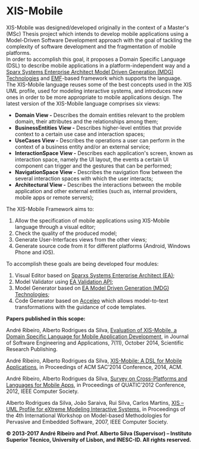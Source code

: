 XIS-Mobile
==========

XIS-Mobile was designed/developed originally in the context of a Master's (MSc) Thesis project which intends to develop mobile applications using a Model-Driven Software Development approach with the goal of tackling the complexity of software development and the fragmentation of mobile platforms.  
	In order to accomplish this goal, it proposes a Domain Specific Language (DSL) to describe mobile applications in a platform-independent way and a [Sparx Systems Enterprise Architect Model Driven Generation (MDG) Technologies](http://www.sparxsystems.com/enterprise_architect_user_guide/9.3/standard_uml_models/mdgtechnologies.html) and [EMF](http://www.eclipse.org/modeling/emf)-based framework which supports the language.  
The XIS-Mobile language reuses some of the best concepts used in the XIS UML profile, used for modeling interactive systems, and introduces new ones in order to be more appropriate to mobile applications design. The latest version of the XIS-Mobile language comprises six views:

- **Domain View -** Describes the domain entities relevant to the problem domain, their attributes and the relationships among them;
- **BusinessEntities View -** Describes higher-level entities that provide context to a certain use case and interaction spaces;
- **UseCases View -** Describes the operations a user can perform in the context of a business entity and/or an external service;
- **InteractionSpace View -** Describes each application's screen, known as interaction space, namely the UI layout, the events a certain UI component can trigger and the gestures that can be performed;
- **NavigationSpace View -** Describes the navigation flow between the several interaction spaces with which the user interacts;
- **Architectural View -** Describes the interactions between the mobile application and other external entities (such as, internal providers, mobile apps or remote servers);

The XIS-Mobile Framework aims to:

1. Allow the specification of mobile applications using XIS-Mobile language through a visual editor;
2. Check the quality of the produced model;
3. Generate User-Interfaces views from the other views;
4. Generate source code from it for different platforms (Android, Windows Phone and iOS).

To accomplish these goals are being developed four modules:

1. Visual Editor based on [Sparxs Systems Enterprise Architect (EA)](http://www.sparxsystems.com.au/products/ea);
2. Model Validator using  [EA Validation API](http://www.sparxsystems.com/enterprise_architect_user_guide/10/automation_and_scripting/model_validation_example.html);
3. Model Generator based on [EA Model Driven Generation (MDG) Technologies](http://www.sparxsystems.com/enterprise_architect_user_guide/9.2/standard_uml_models/mdgtechnologies.html);
4. Code Generator based on [Acceleo](http://www.eclipse.org/acceleo) which allows model-to-text transformations with the guidance of code templates.

**Papers published in this scope:**

André Ribeiro, Alberto Rodrigues da Silva, [Evaluation of XIS-Mobile, a Domain Specific Language for Mobile Application Development](http://www.scirp.org/journal/PaperInformation.aspx?paperID=50620), in Journal of Software Engineering and Applications, 7(11), October 2014, Scientific Research Publishing. 

André Ribeiro, Alberto Rodrigues da Silva, [XIS-Mobile: A DSL for Mobile Applications](http://isg.inesc-id.pt/alb/static/papers/2014/c120-ar-SAC-2014.pdf), in Proceedings of ACM SAC’2014 Conference, 2014, ACM.  

André Ribeiro, Alberto Rodrigues da Silva, [Survey on Cross-Platforms and Languages for Mobile Apps](http://isg.inesc-id.pt/alb/static/papers/2012/C111-ar-quatic-2012.pdf), in Proceedings of QUATIC’2012 Conference, 2012, IEEE Computer Society. 

Alberto Rodrigues da Silva, João Saraiva, Rui Silva, Carlos Martins, [XIS – UML Profile for eXtreme Modeling Interactive Systems](http://isg.inesc-id.pt/alb/static/papers/2007/i68-as-XISUMLProfile-MOMPES2007.pdf), in Proceedings of the 4th International Workshop on Model-based Methodologies for Pervasive and Embedded Software, 2007, IEEE Computer Society. 


**© 2013-2017 André Ribeiro and Prof. Alberto Silva (Supervisor) – Instituto Superior Técnico, University of Lisbon, and INESC-ID. All rights reserved.**
